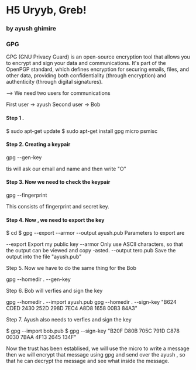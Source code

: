 # H5 Uryyb, Greb!
### by ayush ghimire

### GPG 
GPG (GNU Privacy Guard) is an open-source encryption tool that allows you to encrypt and sign your data and communications. It's part of the OpenPGP standard, which defines encryption for securing emails, files, and other data, providing both confidentiality (through encryption) and authenticity (through digital signatures).

--> We need two users for communications 

First user -> ayush 
Second user -> Bob

#### Step 1 . 


$ sudo apt-get update
$ sudo apt-get install gpg micro psmisc

#### Step 2.  Creating a keypair

gpg --gen-key

tis will ask our email and name and then write "O"

#### Step 3. Now we need to check the keypair

gpg --fingerprint

This consists of fingerprint and secret key.

#### Step 4. Now , we need to export the key 

$ cd
$ gpg --export --armor --output ayush.pub
Parameters to export are

--export Export my public key
--armor Only use ASCII characters, so that the output can be viewed and copy -asted.
--output tero.pub Save the output into the file "ayush.pub"


Step 5. Now we have to do the same thing for the Bob


gpg --homedir . --gen-key


Step 6. Bob will verfies and sign the key 

gpg --homedir . --import ayush.pub
gpg --homedir . --sign-key "B624 CDED 2430 252D 298D  7EC4 A8D8 1658 00B3 84A3"


Step 7. Ayush also needs to verfies and sign the key

$ gpg --import bob.pub
$ gpg --sign-key "B20F D80B 705C 791D C878  0030 7BAA 4F13 2645 134F"

Now the trust has been establised, we will use the micro to write a message then we will encrypt that message using gpg and send over the ayush , so that he can decrypt the message and see what inside the message.






